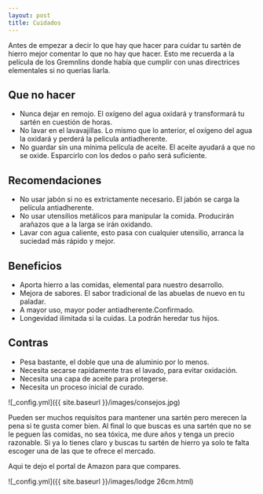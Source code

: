 ```yaml
---
layout: post
title: Cuidados
---
```

Antes de empezar a decir lo que hay que hacer para cuidar tu sartén de hierro mejor comentar lo que no hay que hacer. Esto me recuerda a la película de los Gremnlins donde había que cumplir con unas directrices elementales si no querias liarla.

## Que no hacer
* Nunca dejar en remojo. El oxígeno del agua oxidará y transformará tu sartén en cuestión de horas.
* No lavar en el lavavajillas. Lo mismo que lo anterior, el oxígeno del agua la oxidará y perderá la pelicula antiadherente.
* No guardar sin una mínima película de aceite. El aceite ayudará a que no se oxide. Esparcirlo con los dedos o paño será suficiente.

## Recomendaciones
* No usar jabón si no es extrictamente necesario. El jabón se carga la película antiadherente.
* No usar utensilios metálicos para manipular la comida. Producirán arañazos que a la larga se irán oxidando.
* Lavar con agua caliente, esto pasa con cualquier utensilio, arranca la suciedad más rápido y mejor. 

## Beneficios

* Aporta hierro a las comidas, elemental para nuestro desarrollo.
* Mejora de sabores. El sabor tradicional de las abuelas de nuevo en tu paladar.
* A mayor uso, mayor poder antiadherente.Confirmado.
* Longevidad ilimitada si la cuidas. La podrán heredar tus hijos.

## Contras

* Pesa bastante, el doble que una de aluminio por lo menos.
* Necesita secarse rapidamente tras el lavado, para evitar oxidación.
* Necesita una capa de aceite para protegerse.
* Necesita un proceso inicial de curado.

![_config.yml]({{ site.baseurl }}/images/consejos.jpg)

Pueden ser muchos requisitos para mantener una sartén pero merecen la pena si te gusta comer bien. Al final lo que buscas es una sartén que no se le peguen las comidas, no sea tóxica, me dure años y tenga un precio razonable. Si ya lo tienes claro y buscas tu sartén de hierro ya solo te falta escoger una de las que te ofrece el mercado.

Aqui te dejo el portal de Amazon para que compares.

![_config.yml]({{ site.baseurl }}/images/lodge 26cm.html)
